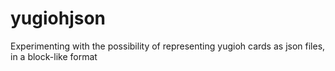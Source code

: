 # yugiohjson
Experimenting with the possibility of representing yugioh cards as json files, in a block-like format
